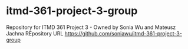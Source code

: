 # itmd-361-project-3-group
Repository for ITMD 361 Project 3 - Owned by Sonia Wu and Mateusz Jachna
REpository URL  https://github.com/soniawu/itmd-361-project-3-group

